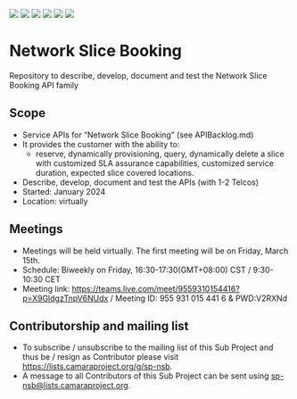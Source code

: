 ﻿<a href="https://github.com/camaraproject/NetworkSliceBooking/commits/" title="Last Commit"><img src="https://img.shields.io/github/last-commit/camaraproject/NetworkSliceBooking?style=plastic"></a>
<a href="https://github.com/camaraproject/NetworkSliceBooking/issues" title="Open Issues"><img src="https://img.shields.io/github/issues/camaraproject/NetworkSliceBooking?style=plastic"></a>
<a href="https://github.com/camaraproject/NetworkSliceBooking/pulls" title="Open Pull Requests"><img src="https://img.shields.io/github/issues-pr/camaraproject/NetworkSliceBooking?style=plastic"></a>
<a href="https://github.com/camaraproject/NetworkSliceBooking/graphs/contributors" title="Contributors"><img src="https://img.shields.io/github/contributors/camaraproject/NetworkSliceBooking?style=plastic"></a>
<a href="https://github.com/camaraproject/NetworkSliceBooking" title="Repo Size"><img src="https://img.shields.io/github/repo-size/camaraproject/NetworkSliceBooking?style=plastic"></a>
<a href="https://github.com/camaraproject/NetworkSliceBooking§/blob/main/LICENSE" title="License"><img src="https://img.shields.io/badge/License-Apache%202.0-green.svg?style=plastic"></a>

# Network Slice Booking
Repository to describe, develop, document and test the Network Slice Booking API family

## Scope
* Service APIs for “Network Slice Booking” (see APIBacklog.md)  
* It provides the customer with the ability to:  
  * reserve, dynamically provisioning, query, dynamically delete a slice with customized SLA assurance capabilities, customized service duration, expected slice covered locations. 
* Describe, develop, document and test the APIs (with 1-2 Telcos)  
* Started: January 2024
* Location: virtually  

## Meetings
* Meetings will be held virtually. The first meeting will be on Friday, March 15th.
* Schedule: Biweekly on Friday, 16:30-17:30(GMT+08:00) CST / 9:30-10:30 CET
* Meeting link: https://teams.live.com/meet/9559310154416?p=X9GldgzTnpV6NUdx / Meeting ID: 955 931 015 441 6 & PWD:V2RXNd


## Contributorship and mailing list
* To subscribe / unsubscribe to the mailing list of this Sub Project and thus be / resign as Contributor please visit <https://lists.camaraproject.org/g/sp-nsb>.
* A message to all Contributors of this Sub Project can be sent using <sp-nsb@lists.camaraproject.org>.
